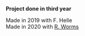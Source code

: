 **Project done in third year**

Made in 2019 with F. Helle<br>
Made in 2020 with [R. Worms](https://github.com/Wellen66)
